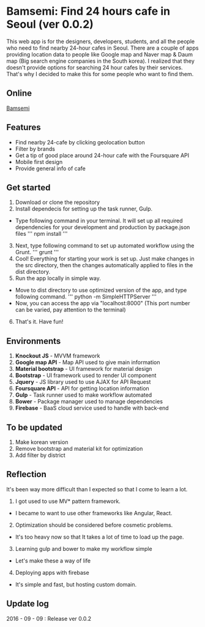 # Bamsemi: Find 24 hours cafe in Seoul (ver 0.0.2)

This web app is for the designers, developers, students, and all the people who need to find nearby 24-hour cafes in Seoul. There are a couple of apps providing location data to people like Google map and Naver map & Daum map (Big search engine companies in the South korea). I realized that they doesn't provide options for searching 24 hour cafes by their services. That's why I decided to make this for some people who want to find them.

## Online

<a href="https://bamsemi-efb21.firebaseapp.com" target="_blank">Bamsemi</a>


## Features

* Find nearby 24-cafe by clicking geolocation button
* Filter by brands
* Get a tip of good place around 24-hour cafe with the Foursquare API
* Mobile first design
* Provide general info of cafe

## Get started

1. Download or clone the repository
2. Install dependecis for setting up the task runner, Gulp.
  * Type following command in your terminal. It will set up all required dependencies for your development and production by package.json files
'''
npm install
'''
3. Next, type following command to set up automated workflow using the Grunt.
'''
grunt
'''
4. Cool! Everything for starting your work is set up. Just make changes in the src directory, then the changes automatically applied to files in the dist directory.
5. Run the app locally in simple way.
  * Move to dist directory to use optimized version of the app, and type following command.
'''
python -m SimpleHTTPServer
'''
  * Now, you can access the app via "localhost:8000" (This port number can be varied, pay attention to the terminal)
6. That's it. Have fun!


## Environments

1. **Knockout JS** - MVVM framework
2. **Google map API** - Map API used to give main information
3. **Material bootstrap** - UI framework for material design
4. **Bootstrap** - UI framework used to render UI component
5. **Jquery** - JS library used to use AJAX for API Request
6. **Foursquare API** - API for getting location information
7. **Gulp** - Task runner used to make workflow automated
8. **Bower** - Package manager used to manage dependencies
6. **Firebase** - BaaS cloud service used to handle with back-end


## To be updated

1. Make korean version
2. Remove bootstrap and material kit for optimization
3. Add filter by district


## Reflection

It's been way more difficult than I expected so that I come to learn a lot.

1. I got used to use MV* pattern framework.
  + I became to want to use other frameworks like Angular, React.
2. Optimization should be considered before cosmetic problems.
  + It's too heavy now so that It takes a lot of time to load up the page.
3. Learning gulp and bower to make my workflow simple
  + Let's make these a way of life
4. Deploying apps with firebase
  + It's simple and fast, but hosting custom domain.


## Update log

2016 - 09 - 09 : Release ver 0.0.2
